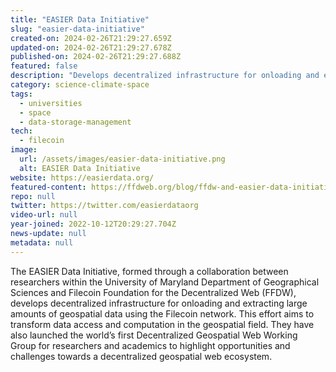```yaml
---
title: "EASIER Data Initiative"
slug: "easier-data-initiative"
created-on: 2024-02-26T21:29:27.659Z
updated-on: 2024-02-26T21:29:27.678Z
published-on: 2024-02-26T21:29:27.688Z
featured: false
description: "Develops decentralized infrastructure for onloading and extracting large amounts of geospatial data."
category: science-climate-space
tags:
  - universities
  - space
  - data-storage-management
tech:
  - filecoin
image:
  url: /assets/images/easier-data-initiative.png
  alt: EASIER Data Initiative
website: https://easierdata.org/
featured-content: https://ffdweb.org/blog/ffdw-and-easier-data-initiative-collaborate-to-upload-spatial-data-to-filecoin-network/
repo: null
twitter: https://twitter.com/easierdataorg
video-url: null
year-joined: 2022-10-12T20:29:27.704Z
news-update: null
metadata: null
---
```


The EASIER Data Initiative, formed through a collaboration between researchers within the University of Maryland Department of Geographical Sciences and Filecoin Foundation for the Decentralized Web (FFDW), develops decentralized infrastructure for onloading and extracting large amounts of geospatial data using the Filecoin network. This effort aims to transform data access and computation in the geospatial field. They have also launched the world’s first Decentralized Geospatial Web Working Group for researchers and academics to highlight opportunities and challenges towards a decentralized geospatial web ecosystem.
